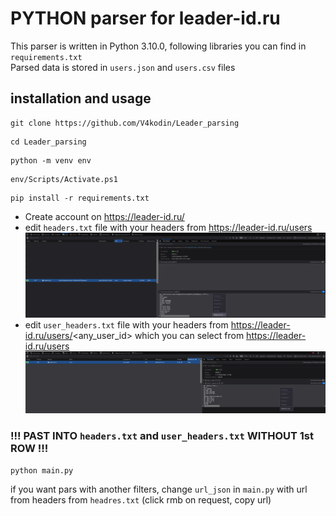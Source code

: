 # PYTHON parser for leader-id.ru
This parser is written in Python 3.10.0, following libraries you can find in `requirements.txt`   
Parsed data is stored in `users.json` and `users.csv` files
## installation and usage
```
git clone https://github.com/V4kodin/Leader_parsing
```
```
cd Leader_parsing
```
```
python -m venv env
```
```
env/Scripts/Activate.ps1
```
```
pip install -r requirements.txt
```
* Create account on https://leader-id.ru/ 
* edit `headers.txt` file with your headers from https://leader-id.ru/users
![headers](/1.png)
* edit `user_headers.txt` file with your headers from https://leader-id.ru/users/<any_user_id> which you can select from https://leader-id.ru/users
![user_headers](/2.png)
### !!! PAST INTO `headers.txt` and `user_headers.txt` WITHOUT 1st ROW !!!

```
python main.py
```
if you want pars with another filters, change `url_json` in `main.py` with url from headers from `headres.txt` (click rmb on request, copy url)
